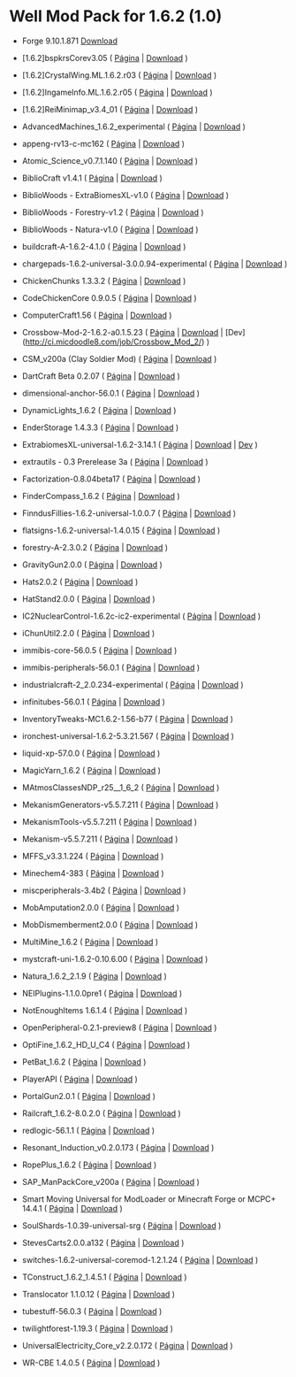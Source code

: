 Well Mod Pack for 1.6.2 (1.0)
=========

- Forge 9.10.1.871
[Download](http://adf.ly/673885/http://files.minecraftforge.net/minecraftforge/minecraftforge-installer-1.6.2-9.10.1.871.jar)

- [1.6.2]bspkrsCorev3.05 (
[Página](http://www.minecraftforum.net/topic/1009577-164-daftpvfs-mods-treecapitator-ingameinfo-crystalwing-startinginv-floatingruins/)
 | [Download](http://adf.ly/1599906/bspk.rs/MC/bspkrsCore/[1.6.2]bspkrsCorev3.05.zip)
)

- [1.6.2]CrystalWing.ML.1.6.2.r03 (
[Página](http://www.minecraftforum.net/topic/1009577-164-daftpvfs-mods-treecapitator-ingameinfo-crystalwing-startinginv-floatingruins/)
 | [Download](http://adf.ly/1599906/bspk.rs/MC/CrystalWing/[1.6.2]CrystalWing.ML.1.6.2.r03.zip)
)

- [1.6.2]IngameInfo.ML.1.6.2.r05 (
[Página](http://www.minecraftforum.net/topic/1009577-164-daftpvfs-mods-treecapitator-ingameinfo-crystalwing-startinginv-floatingruins/)
 | [Download](http://adf.ly/1599906/bspk.rs/MC/IngameInfo/[1.6.2]IngameInfo.ML.1.6.2.r05.zip)
)

- [1.6.2]ReiMinimap_v3.4_01 (
[Página](http://www.minecraftforum.net/topic/482147-162-jul08-reis-minimap-v34-01/)
 | [Download](http://adf.ly/937215/reimm-162)
)

- AdvancedMachines_1.6.2_experimental (
[Página](http://atomicstryker.net/advancedmachines.html)
 | [Download](http://www.mediafire.com/download/96fxojzdozqld1y/AdvancedMachines_1.6.2_experimental.zip)
)

- appeng-rv13-c-mc162 (
[Página](http://ae-mod.info/)
 | [Download](http://goo.gl/KjaS2U)
)

- Atomic_Science_v0.7.1.140 (
[Página](http://universalelectricity.com/atomic-science)
 | [Download](http://adf.ly/1957614/http://calclavia.com/download.php?name=Atomic%20Science&r=http%3A%2F%2Fcalclavia.com%2Fjenkins%2Fjobs%2FAtomic+Science%2Fbuilds%2F140%2Farchive%2Foutput%2FAtomic_Science_v0.7.1.140.jar.bcf)
)

- BiblioCraft v1.4.1 (
[Página](http://www.bibliocraftmod.com/)
 | [Download](http://adf.ly/V8VBg)
)

- BiblioWoods - ExtraBiomesXL-v1.0 (
[Página](http://www.bibliocraftmod.com/?page_id=50)
 | [Download](http://adf.ly/V8W17)
)

- BiblioWoods - Forestry-v1.2 (
[Página](http://www.bibliocraftmod.com/?page_id=50)
 | [Download](http://adf.ly/UHkn2)
)

- BiblioWoods - Natura-v1.0 (
[Página](http://www.bibliocraftmod.com/?page_id=50)
 | [Download](http://adf.ly/V8WM1)
)

- buildcraft-A-1.6.2-4.1.0 (
[Página](http://www.mod-buildcraft.com/)
 | [Download](http://www.curseforge.com/media/files/741/278/buildcraft-A-1.6.2-4.1.0.jar)
)

- chargepads-1.6.2-universal-3.0.0.94-experimental (
[Página](http://forum.industrial-craft.net/index.php?page=Thread&threadID=7892)
 | [Download](http://minecraft.curseforge.com/mc-mods/chargepads/files/8-charge-pads-v3-0-0-94-exp/)
)

- ChickenChunks 1.3.3.2 (
[Página](http://www.minecraftforum.net/topic/909223-164-smp-chickenbones-mods/)
 | [Download](http://adf.ly/Sohmc)
)

- CodeChickenCore 0.9.0.5 (
[Página](http://www.minecraftforum.net/topic/909223-164-smp-chickenbones-mods/)
 | [Download](http://adf.ly/SohmY)
)

- ComputerCraft1.56 (
[Página](http://www.computercraft.info/)
 | [Download](http://www.mediafire.com/download/b90mr75p779wj2e/ComputerCraft1.56.zip)
)

- Crossbow-Mod-2-1.6.2-a0.1.5.23 (
[Página](http://micdoodle8.com/mods/crossbowmod2)
 | [Download](http://adfoc.us/7178031603337)
 | [Dev] (http://ci.micdoodle8.com/job/Crossbow_Mod_2/)
)

- CSM_v200a (Clay Soldier Mod) (
[Página](http://www.minecraftforum.net/topic/964897-162-spmplan-alpha-clay-soldiers-mod-v-200/)
 | [Download](http://adf.ly/1357160/clay-soldiers-mod-v2-alpha)
)

- DartCraft Beta 0.2.07 (
[Página](http://www.minecraftforum.net/topic/1686840-164-dartcraft-beta-0207/)
 | [Download](http://adf.ly/WqZuq)
)

- dimensional-anchor-56.0.1 (
[Página](http://www.minecraftforum.net/topic/1001131-164-immibiss-mods-smp-now-with-857-less-version-numbers-in-this-title/)
 | [Download](http://immibis.com/mcmoddl/files/dimensional-anchor-56.0.1.jar)
)

- DynamicLights_1.6.2 (
[Página](http://www.atomicstryker.net/dynamiclights.html)
 | [Download](http://adf.ly/W8FAo)
)

- EnderStorage 1.4.3.3  (
[Página](http://www.minecraftforum.net/topic/909223-164-smp-chickenbones-mods/)
 | [Download](http://adf.ly/Sohmb)
)

- ExtrabiomesXL-universal-1.6.2-3.14.1 (
[Página](http://www.minecraftforum.net/topic/1090288-164-extrabiomesxl-3142/)
 | [Download](https://docs.google.com/file/d/0B9BVWyKm6iSATi1KMWxBWDJKQms/edit?usp=sharing)
 | [Dev](https://github.com/ExtrabiomesXL/ExtrabiomesXL)
)

- extrautils - 0.3 Prerelease 3a (
[Página](http://www.minecraftforum.net/topic/1776056-15-162-betaforge-extra-utilities-v024g/)
 | [Download](http://www.mediafire.com/download/x8fdbc6yejn0cbo/extrautils_-_0.3_Prerelease_3a.zip)
)

- Factorization-0.8.04beta17 (
[Página](http://www.minecraftforum.net/topic/1351802-162-factorization-0804/)
 | [Download](http://adf.ly/2137658/dl.dropbox.com/u/76265666/old/Factorization-0.8.04beta17.jar)
)

- FinderCompass_1.6.2 (
[Página](http://www.atomicstryker.net/findercompass.html)
 | [Download](http://adf.ly/TGEBR)
)

- FinndusFillies-1.6.2-universal-1.0.0.7 (
[Página](http://forum.feed-the-beast.com/threads/myrathis-mod-compendium.18505/)
 | [Download](http://addons.curse.cursecdn.com/files/719/245/FinndusFillies-1.6.2-universal-1.0.0.7.jar)
)

- flatsigns-1.6.2-universal-1.4.0.15 (
[Página](http://forum.feed-the-beast.com/threads/myrathis-mod-compendium.18505/)
 | [Download](http://addons.curse.cursecdn.com/files/720/249/flatsigns-1.6.2-universal-1.4.0.15.jar)
)

- forestry-A-2.3.0.2 (
[Página](http://forestry.sengir.net/wiki.new/doku.php)
 | [Download](http://www.curseforge.com/media/files/742/563/forestry-A-2.3.0.2.jar)
)

- GravityGun2.0.0 (
[Página](http://ichun.us/mods/gravity-gun/)
 | [Download](http://adf.ly/Sl4mL)
)

- Hats2.0.2 (
[Página](http://ichun.us/mods/hats/)
 | [Download](http://adf.ly/WGnay)
)

- HatStand2.0.0 (
[Página](http://ichun.us/mods/hats/hat-stand/)
 | [Download](http://adf.ly/UADQM)
)

- IC2NuclearControl-1.6.2c-ic2-experimental (
[Página](http://forum.industrial-craft.net/index.php?page=Thread&threadID=5915)
 | [Download](http://forum.industrial-craft.net/index.php?page=Attachment&attachmentID=3298&h=9a032fea8f5ded5a5a6c9574f1675e96cedf5033&s=810d60ffde52949aa270934e9891be8e4225f1fc)
)

- iChunUtil2.2.0 (
[Página](http://ichun.us/mods/ichun-util/)
 | [Download](http://adf.ly/VQN0j)
)

- immibis-core-56.0.5 (
[Página](http://www.minecraftforum.net/topic/1001131-164-immibiss-mods-smp-now-with-857-less-version-numbers-in-this-title/)
 | [Download](http://immibis.com/mcmoddl/files/immibis-core-56.0.5.jar)
)

- immibis-peripherals-56.0.1 (
[Página](http://www.minecraftforum.net/topic/1001131-164-immibiss-mods-smp-now-with-857-less-version-numbers-in-this-title/)
 | [Download](http://immibis.com/mcmoddl/files/immibis-peripherals-56.0.1.jar)
)

- industrialcraft-2_2.0.234-experimental (
[Página](http://ic2api.player.to:8080/job/IC2_experimental/)
 | [Download](industrialcraft-2_2.0.240-experimental)
)

- infinitubes-56.0.1 (
[Página](http://www.minecraftforum.net/topic/1001131-164-immibiss-mods-smp-now-with-857-less-version-numbers-in-this-title/)
 | [Download](http://immibis.com/mcmoddl/files/infinitubes-56.0.1.jar)
)

- InventoryTweaks-MC1.6.2-1.56-b77 (
[Página](http://www.minecraftforum.net/topic/1720872-162-inventory-tweaks-156-august-21/)
 | [Download](http://build.technicpack.net/job/Inventory-Tweaks/77/artifact/build/out/InventoryTweaks-MC1.6.2-1.56-b77.jar)
)

- ironchest-universal-1.6.2-5.3.21.567 (
[Página](http://www.minecraftforum.net/topic/981855-15-and-up-forge-universalironchests-50-minecraft-15-update/)
 | [Download](http://files.minecraftforge.net/IronChests2/ironchest-universal-1.6.2-5.4.1.573.zip)
)

- liquid-xp-57.0.0 (
[Página](http://www.minecraftforum.net/topic/1001131-164-immibiss-mods-smp-now-with-857-less-version-numbers-in-this-title/)
 | [Download](http://immibis.com/mcmoddl/files/liquid-xp-56.0.2.jar)
)

- MagicYarn_1.6.2 (
[Página](http://www.minecraftforum.net/topic/849384-164-atomicstrykers-magic-yarn-see-other-players-yarn/)
 | [Download](http://adf.ly/RhZjH)
)

- MAtmosClassesNDP_r25__1_6_2 (
[Página](http://ha3.eu/public/mc-mods/matmos.php)
 | [Download](http://adf.ly/SOdxU)
)

- MekanismGenerators-v5.5.7.211 (
[Página](http://universalelectricity.com/mekanism)
 | [Download](http://api.viglink.com/api/click?format=go&key=9b4efad421c8b103b2c94b796db973b0&loc=http%3A%2F%2Funiversalelectricity.com%2Fmekanism%2Fdownloads&subId=8240d9b1db1708d334dd983d36458303&v=1&libId=29545cd2-aeed-457d-b724-7748c9876749&out=http%3A%2F%2Fadf.ly%2F1140958%2Fhttp%3A%2F%2Fcalclavia.com%2Fdownload.php%3Fname%3DMekanism%26r%3Dhttp%253A%252F%252Fcalclavia.com%252Fjenkins%252Fjobs%252FMekanism%252Fbuilds%252F211%252Farchive%252Foutput%252FMekanismGenerators-v5.5.7.211.jar&ref=http%3A%2F%2Funiversalelectricity.com%2Fmekanism&title=Mekanism%20Downloads%20%7C%20Universal%20Electricity&txt=MekanismGenerators-v5.5.7.211&jsonp=vglnk_jsonp_138084743844710)
)

- MekanismTools-v5.5.7.211 (
[Página](http://universalelectricity.com/mekanism/downloads)
 | [Download](http://api.viglink.com/api/click?format=go&key=9b4efad421c8b103b2c94b796db973b0&loc=http%3A%2F%2Funiversalelectricity.com%2Fmekanism%2Fdownloads&subId=8240d9b1db1708d334dd983d36458303&v=1&libId=29545cd2-aeed-457d-b724-7748c9876749&out=http%3A%2F%2Fadf.ly%2F1140958%2Fhttp%3A%2F%2Fcalclavia.com%2Fdownload.php%3Fname%3DMekanism%26r%3Dhttp%253A%252F%252Fcalclavia.com%252Fjenkins%252Fjobs%252FMekanism%252Fbuilds%252F211%252Farchive%252Foutput%252FMekanismTools-v5.5.7.211.jar&ref=http%3A%2F%2Funiversalelectricity.com%2Fmekanism&title=Mekanism%20Downloads%20%7C%20Universal%20Electricity&txt=MekanismTools-v5.5.7.211&jsonp=vglnk_jsonp_138084744594211)
)

- Mekanism-v5.5.7.211 (
[Página](http://universalelectricity.com/mekanism/downloads)
 | [Download](http://api.viglink.com/api/click?format=go&key=9b4efad421c8b103b2c94b796db973b0&loc=http%3A%2F%2Funiversalelectricity.com%2Fmekanism%2Fdownloads&subId=8240d9b1db1708d334dd983d36458303&v=1&libId=29545cd2-aeed-457d-b724-7748c9876749&out=http%3A%2F%2Fadf.ly%2F1140958%2Fhttp%3A%2F%2Fcalclavia.com%2Fdownload.php%3Fname%3DMekanism%26r%3Dhttp%253A%252F%252Fcalclavia.com%252Fjenkins%252Fjobs%252FMekanism%252Fbuilds%252F211%252Farchive%252Foutput%252FMekanism-v5.5.7.211.jar&ref=http%3A%2F%2Funiversalelectricity.com%2Fmekanism&title=Mekanism%20Downloads%20%7C%20Universal%20Electricity&txt=Mekanism-v5.5.7.211&jsonp=vglnk_jsonp_13808474193269)
)

- MFFS_v3.3.1.224 (
[Página](http://universalelectricity.com/mffs)
 | [Download](http://api.viglink.com/api/click?format=go&key=9b4efad421c8b103b2c94b796db973b0&loc=http%3A%2F%2Funiversalelectricity.com%2Fmffs%2Fdownloads&subId=8240d9b1db1708d334dd983d36458303&v=1&libId=fbb7c207-8533-4edd-8da0-25f07b3a790c&out=http%3A%2F%2Fadf.ly%2F1957614%2Fhttp%3A%2F%2Fcalclavia.com%2Fdownload.php%3Fname%3DModular%2520Force%2520Field%2520System%26r%3Dhttp%253A%252F%252Fcalclavia.com%252Fjenkins%252Fjobs%252FModular%2BForce%2BField%2BSystem%252Fbuilds%252F224%252Farchive%252Foutput%252FMFFS_v3.3.1.224.jar&ref=http%3A%2F%2Funiversalelectricity.com%2Fmffs&title=MFFS%20Downloads%20%7C%20Universal%20Electricity&txt=MFFS_v3.3.1.224&jsonp=vglnk_jsonp_13808476357476)
)

- Minechem4-383 (
[Página](http://universalelectricity.com/minechem)
 | [Download](http://adf.ly/1957614/http://calclavia.com/download.php?name=MineChem&r=http%3A%2F%2Fcalclavia.com%2Fjenkins%2Fjobs%2FMineChem%2Fbuilds%2F401%2Farchive%2Foutput%2FMinechem4-401.jar.bcf)
)

- miscperipherals-3.4b2 (
[Página](http://www.computercraft.info/forums2/index.php?/topic/4587-cc153mc152-miscperipherals-33/)
 | [Download](https://dl.dropboxusercontent.com/u/861751/Mods/miscperipherals/miscperipherals-3.4b2.zip)
)

- MobAmputation2.0.0 (
[Página](http://ichun.us/mods/mob-amputation/)
 | [Download](http://adf.ly/UVSKt)
)

- MobDismemberment2.0.0 (
[Página](http://ichun.us/mods/mob-dismemberment/)
 | [Download](http://adf.ly/UVSq2)
)

- MultiMine_1.6.2 (
[Página](http://www.minecraftforum.net/topic/485526-164-multi-mine-those-blocks-are-made-for-breakin/)
 | [Download](http://adf.ly/Rha3U)
)

- mystcraft-uni-1.6.2-0.10.6.00 (
[Página](http://binarymage.com/)
 | [Download](http://binarymage.com/mystcraft/publish/mystcraft-uni-1.6.2-0.10.6.00.zip)
)

- Natura_1.6.2_2.1.9 (
[Página](http://www.minecraftforum.net/topic/1753754-16xnatura/)
 | [Download](http://adf.ly/SucfU)
)

- NEIPlugins-1.1.0.0pre1 (
[Página](https://bitbucket.org/mistaqur/nei_plugins/wiki/Home)
 | [Download](http://bit.ly/1ePA29U)
)

- NotEnoughItems 1.6.1.4  (
[Página](http://www.minecraftforum.net/topic/909223-164-smp-chickenbones-mods/)
 | [Download](http://adf.ly/SohmZ)
)

- OpenPeripheral-0.2.1-preview8 (
[Página](http://www.computercraft.info/forums2/index.php?/topic/13063-mc-152-cc-153-openperipheral/)
 | [Download](https://dl.dropboxusercontent.com/u/4295615/OpenPeripheral-0.2.1-preview8.jar)
)

- OptiFine_1.6.2_HD_U_C4 (
[Página](http://optifine.net/downloads.php)
 | [Download](http://adf.ly/404181/optifined.net/adloadx.php?f=OptiFine_1.6.2_HD_U_C4.jar)
)

- PetBat_1.6.2 (
[Página](http://www.minecraftforum.net/topic/1545901-164-pet-bats-fly-hang-get-him/)
 | [Download](http://adf.ly/RhaAT)
)

- PlayerAPI (
[Página](http://www.minecraftforum.net/topic/738498-164api-player-api/)
 | [Download](http://www.mediafire.com/?gh2at05v39fhn0m)
)

- PortalGun2.0.1 (
[Página](http://ichun.us/mods/portalgun/)
 | [Download](http://adf.ly/V13HJ)
)

- Railcraft_1.6.2-8.0.2.0 (
[Página](http://www.minecraftforum.net/topic/701990-162-railcraft-8000-forge/)
 | [Download](http://adf.ly/VCMjy)
)

- redlogic-56.1.1 (
[Página](http://www.minecraftforum.net/topic/1852277-162-redlogic-wip-replacement-for-rp2-wiringlogiccontrollighting/)
 | [Download](http://immibis.com/mcmoddl/files/redlogic-56.1.1.jar)
)

- Resonant_Induction_v0.2.0.173 (
[Página](http://www.minecraftforum.net/topic/1926888-resonant-induction-universal-electricity-manipulation-and-tesla-towers/)
 | [Download](http://api.viglink.com/api/click?format=go&key=9b4efad421c8b103b2c94b796db973b0&loc=http%3A%2F%2Funiversalelectricity.com%2Fresonant-induction%2Fdownloads&subId=8240d9b1db1708d334dd983d36458303&v=1&libId=62b2caa4-24cf-42cd-8547-1e36c257ff38&out=http%3A%2F%2Fadf.ly%2F1957614%2Fhttp%3A%2F%2Fcalclavia.com%2Fdownload.php%3Fname%3DResonant%2520Induction%26r%3Dhttp%253A%252F%252Fcalclavia.com%252Fjenkins%252Fjobs%252FResonant%2BInduction%252Fbuilds%252F173%252Farchive%252Foutput%252FResonant_Induction_v0.2.0.173.jar&ref=http%3A%2F%2Funiversalelectricity.com%2Fresonant-induction&title=Resonant%20Induction%20Downloads%20%7C%20Universal%20Electricity&txt=Resonant_Induction_v0.2.0.173&jsonp=vglnk_jsonp_13808491711186)
)

- RopePlus_1.6.2 (
[Página](http://atomicstryker.net/ropesplus.html)
 | [Download](http://adf.ly/RhaIp)
)

- SAP_ManPackCore_v200a (
[Página](http://www.minecraftforge.net/forum/index.php/topic,2828.0.html)
 | [Download](http://adf.ly/1357160/manager-pack-alpha)
)

- Smart Moving Universal for ModLoader or Minecraft Forge or MCPC+ 14.4.1 (
[Página](http://www.minecraftforum.net/topic/361430-162smp-smart-moving/)
 | [Download](http://www.mediafire.com/?5hrd00mgiff6dl0)
)

- SoulShards-1.0.39-universal-srg (
[Página](http://www.minecraftforum.net/topic/1475847-162-forgeirc-v1018-soul-shards-v1039-and-recipe-remover-v11-updated-9162013/)
 | [Download](http://adf.ly/V5Ytf)
)

- StevesCarts2.0.0.a132 (
[Página](http://www.minecraftforum.net/topic/680276-16-steves-carts-2-v200a123/)
 | [Download](http://adf.ly/1027704/dl.dropbox.com/u/46486053/StevesCarts2.0.0.a132.zip)
)

- switches-1.6.2-universal-coremod-1.2.1.24 (
[Página](http://forum.feed-the-beast.com/threads/myrathis-mod-compendium.18505/)
 | [Download](http://www.curseforge.com/media/files/727/335/switches-1.6.2-universal-coremod-1.2.1.24.jar)
)

- TConstruct_1.6.2_1.4.5.1 (
[Página](http://www.minecraftforum.net/topic/1659892-164tinkers-construct/)
 | [Download](http://adf.ly/Sue44)
)

- Translocator 1.1.0.12  (
[Página](http://www.minecraftforum.net/topic/909223-164-smp-chickenbones-mods/)
 | [Download](http://adf.ly/Sohmd)
)

- tubestuff-56.0.3 (
[Página](http://www.minecraftforum.net/topic/1001131-164-immibiss-mods-smp-now-with-857-less-version-numbers-in-this-title/)
 | [Download](http://immibis.com/mcmoddl/files/tubestuff-56.0.3.jar)
)

- twilightforest-1.19.3 (
[Página](http://www.minecraftforum.net/topic/561673-164-the-twilight-forest-v1200-updated-to-minecraft-164/)
 | [Download](https://dl.dropboxusercontent.com/u/38679977/twilightforest-1.19.3.jar)
)

- UniversalElectricity_Core_v2.2.0.172 (
[Página](http://universalelectricity.com/)
 | [Download](http://api.viglink.com/api/click?format=go&key=9b4efad421c8b103b2c94b796db973b0&loc=http%3A%2F%2Funiversalelectricity.com%2Funiversalelectricity%2Fdownloads&subId=8240d9b1db1708d334dd983d36458303&v=1&libId=dc1ee656-5eaa-4d7f-b8dd-8adb26db88bc&out=http%3A%2F%2Fadf.ly%2F1957614%2Fhttp%3A%2F%2Fcalclavia.com%2Fdownload.php%3Fname%3DUniversal%2520Electricity%26r%3Dhttp%253A%252F%252Fcalclavia.com%252Fjenkins%252Fjobs%252FUniversal%2BElectricity%252Fbuilds%252F173%252Farchive%252Foutput%252FUniversalElectricity_Core_v2.2.0.173.jar&ref=http%3A%2F%2Funiversalelectricity.com%2F&title=Universal%20Electricity%20Downloads%20%7C%20Universal%20Electricity&txt=UniversalElectricity_Core_v2.2.0.173&jsonp=vglnk_jsonp_13808496815446)
)

- WR-CBE 1.4.0.5  (
[Página](http://www.minecraftforum.net/topic/909223-164-smp-chickenbones-mods/)
 | [Download](http://adf.ly/Sohme)
)
